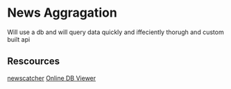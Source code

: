 # News Aggragation

Will use a db and will query data quickly and iffeciently thorugh and custom built api

## Rescources
[newscatcher](https://github.com/kotartemiy/newscatcher/tree/master)
[Online DB Viewer](https://inloop.github.io/sqlite-viewer/)

